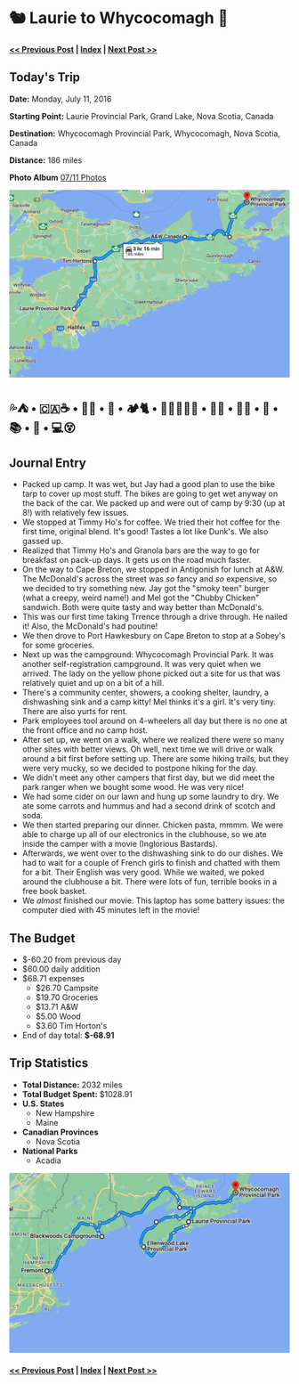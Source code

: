 # 🐿  Laurie to Whycocomagh 🗿

#### [<< Previous Post](https://jay-d.me/2016RT-07-10) | [Index](../../README.md) | [Next Post >>](https://jay-d.me/2016RT-07-12)

## Today's Trip

**Date:** Monday, July 11, 2016

**Starting Point:** Laurie Provincial Park, Grand Lake, Nova Scotia, Canada

**Destination:** Whycocomagh Provincial Park, Whycocomagh, Nova Scotia, Canada

**Distance:** 186 miles

**Photo Album** [07/11 Photos](https://jay-d.me/2016RT-07-11-photos)

![map from Laurie to Whycocomagh](../maps/day/07-11.png "day map")

## 💦⛺️ • 🇨🇦☕️ • 🍔🍔 • 🛒 • 🏕🐈 • 🚶🏻‍♀️🚶🏻️ • 💨🧦 • 🐓🍝 • 🧼 • 📚 • 🍿 •  💻😵

## Journal Entry

* Packed up camp. It was wet, but Jay had a good plan to use the bike tarp to cover up most stuff. The bikes are going to get wet anyway on the back of the car. We packed up and were out of camp by 9:30 (up at 8!) with relatively few issues.
* We stopped at Timmy Ho's for coffee. We tried their hot coffee for the first time, original blend. It's good! Tastes a lot like Dunk's. We also gassed up.
* Realized that Timmy Ho's and Granola bars are the way to go for breakfast on pack-up days. It gets us on the road much faster.
* On the way to Cape Breton, we stopped in Antigonish for lunch at A&W. The McDonald's across the street was *so* fancy and *so* expensive, so we decided to try something new. Jay got the "smoky teen" burger (what a creepy, weird name!) and Mel got the "Chubby Chicken" sandwich. Both were quite tasty and way better than McDonald's.
* This was our first time taking Trrence through a drive through. He nailed it! Also, the McDonald's had poutine!
* We then drove to Port Hawkesbury on Cape Breton to stop at a Sobey's for some groceries.
* Next up was the campground: Whycocomagh Provincial Park. It was another self-registration campground. It was very quiet when we arrived. The lady on the yellow phone picked out a site for us that was relatively quiet and up on a bit of a hill.
* There's a community center, showers, a cooking shelter, laundry, a dishwashing sink and a camp kitty! Mel thinks it's a girl. It's very tiny. There are also yurts for rent.
* Park employees tool around on 4-wheelers all day but there is no one at the front office and no camp host.
* After set up, we went on a walk, where we realized there were so many other sites with better views. Oh well, next time we will drive or walk around a bit first before setting up. There are some hiking trails, but they were very mucky, so we decided to postpone hiking for the day.
* We didn't meet any other campers that first day, but we did meet the park ranger when we bought some wood. He was very nice!
* We had some cider on our lawn and hung up some laundry to dry. We ate some carrots and hummus and had a second drink of scotch and soda.
* We then started preparing our dinner. Chicken pasta, mmmm. We were able to charge up all of our electronics in the clubhouse, so we ate inside the camper with a movie (Inglorious Bastards).
* Afterwards, we went over to the dishwashing sink to do our dishes. We had to wait for a couple of French girls to finish and chatted with them for a bit. Their English was very good. While we waited, we poked around the clubhouse a bit. There were lots of fun, terrible books in a free book basket.
* We *almost* finished our movie. This laptop has some battery issues: the computer died with 45 minutes left in the movie!

## The Budget

* $-60.20 from previous day
* $60.00 daily addition
* $68.71 expenses
    * $26.70	Campsite
    * $19.70	Groceries
    * $13.71	A&W
    * $5.00	Wood
    * $3.60	Tim Horton's
* End of day total: **$-68.91**

## Trip Statistics

* **Total Distance:** 2032 miles
* **Total Budget Spent:** $1028.91
* **U.S. States**
    * New Hampshire
    * Maine
* **Canadian Provinces**
    * Nova Scotia
* **National Parks**
    * Acadia

![total trip from Fremont to Whycocomagh](../maps/total/07-11-total.png "total trip map")

#### [<< Previous Post](https://jay-d.me/2016RT-07-10) | [Index](../../README.md) | [Next Post >>](https://jay-d.me/2016RT-07-12)
